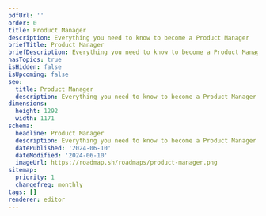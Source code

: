 ```yaml
---
pdfUrl: ''
order: 0
title: Product Manager
description: Everything you need to know to become a Product Manager
briefTitle: Product Manager
briefDescription: Everything you need to know to become a Product Manager
hasTopics: true
isHidden: false
isUpcoming: false
seo:
  title: Product Manager
  description: Everything you need to know to become a Product Manager
dimensions:
  height: 1292
  width: 1171
schema:
  headline: Product Manager
  description: Everything you need to know to become a Product Manager
  datePublished: '2024-06-10'
  dateModified: '2024-06-10'
  imageUrl: https://roadmap.sh/roadmaps/product-manager.png
sitemap:
  priority: 1
  changefreq: monthly
tags: []
renderer: editor
---
```

